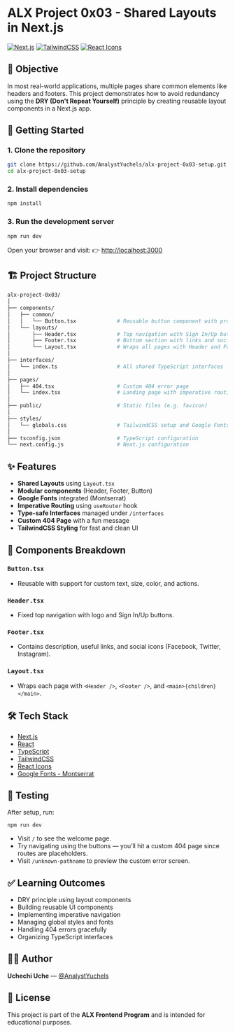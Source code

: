 # ALX Project 0x03 - Shared Layouts in Next.js

[![Next.js](https://img.shields.io/badge/Next.js-13+-blue.svg)](https://nextjs.org/)
[![TailwindCSS](https://img.shields.io/badge/TailwindCSS-%5E3.x-blue)](https://tailwindcss.com/)
[![React Icons](https://img.shields.io/badge/React%20Icons-%5E4.10.1-blue)](https://react-icons.github.io/react-icons/)

## 📌 Objective

In most real-world applications, multiple pages share common elements like headers and footers. This project demonstrates how to avoid redundancy using the **DRY (Don't Repeat Yourself)** principle by creating reusable layout components in a Next.js app.


## 🚀 Getting Started

### 1. Clone the repository

```bash
git clone https://github.com/AnalystYuchels/alx-project-0x03-setup.git
cd alx-project-0x03-setup
````

### 2. Install dependencies

```bash
npm install
```

### 3. Run the development server

```bash
npm run dev
```

Open your browser and visit:
👉 [http://localhost:3000](http://localhost:3000)


## 🏗️ Project Structure

```bash
alx-project-0x03/
│
├── components/
│   ├── common/
│   │   └── Button.tsx             # Reusable button component with props
│   └── layouts/
│       ├── Header.tsx             # Top navigation with Sign In/Up buttons
│       ├── Footer.tsx             # Bottom section with links and social icons
│       └── Layout.tsx             # Wraps all pages with Header and Footer
│
├── interfaces/
│   └── index.ts                   # All shared TypeScript interfaces
│
├── pages/
│   ├── 404.tsx                    # Custom 404 error page
│   └── index.tsx                  # Landing page with imperative routing
│
├── public/                        # Static files (e.g. favicon)
│
├── styles/
│   └── globals.css                # TailwindCSS setup and Google Fonts
│
├── tsconfig.json                  # TypeScript configuration
└── next.config.js                 # Next.js configuration
```


## ✨ Features

* **Shared Layouts** using `Layout.tsx`
* **Modular components** (Header, Footer, Button)
* **Google Fonts** integrated (Montserrat)
* **Imperative Routing** using `useRouter` hook
* **Type-safe Interfaces** managed under `/interfaces`
* **Custom 404 Page** with a fun message
* **TailwindCSS Styling** for fast and clean UI


## 🧩 Components Breakdown

### `Button.tsx`

* Reusable with support for custom text, size, color, and actions.

### `Header.tsx`

* Fixed top navigation with logo and Sign In/Up buttons.

### `Footer.tsx`

* Contains description, useful links, and social icons (Facebook, Twitter, Instagram).

### `Layout.tsx`

* Wraps each page with `<Header />`, `<Footer />`, and `<main>{children}</main>`.


## 🛠️ Tech Stack

* [Next.js](https://nextjs.org/)
* [React](https://reactjs.org/)
* [TypeScript](https://www.typescriptlang.org/)
* [TailwindCSS](https://tailwindcss.com/)
* [React Icons](https://react-icons.github.io/react-icons/)
* [Google Fonts - Montserrat](https://fonts.google.com/specimen/Montserrat)


## 🧪 Testing

After setup, run:

```bash
npm run dev
```

* Visit `/` to see the welcome page.
* Try navigating using the buttons — you’ll hit a custom 404 page since routes are placeholders.
* Visit `/unknown-pathname` to preview the custom error screen.


## ✅ Learning Outcomes

* DRY principle using layout components
* Building reusable UI components
* Implementing imperative navigation
* Managing global styles and fonts
* Handling 404 errors gracefully
* Organizing TypeScript interfaces


## 👨‍💻 Author

**Uchechi Uche** — [@AnalystYuchels](https://github.com/AnalystYuchels)


## 📄 License

This project is part of the **ALX Frontend Program** and is intended for educational purposes.
